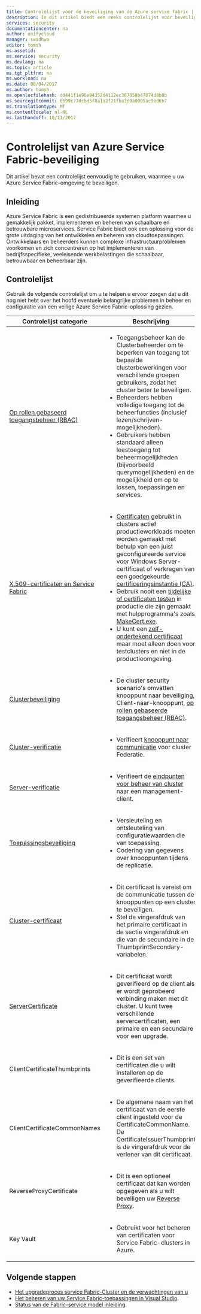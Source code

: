 ```yaml
---
title: Controlelijst voor de beveiliging van de Azure service fabric | Microsoft Docs
description: In dit artikel biedt een reeks controlelijst voor beveiliging van de Azure-infrastructuur.
services: security
documentationcenter: na
author: unifycloud
manager: swadhwa
editor: tomsh
ms.assetid: 
ms.service: security
ms.devlang: na
ms.topic: article
ms.tgt_pltfrm: na
ms.workload: na
ms.date: 08/04/2017
ms.author: tomsh
ms.openlocfilehash: d0441f1e96e94352d4112ec387058b47074d8b0b
ms.sourcegitcommit: 6699c77dcbd5f8a1a2f21fba3d0a0005ac9ed6b7
ms.translationtype: MT
ms.contentlocale: nl-NL
ms.lasthandoff: 10/11/2017
---
```

# <a name="azure-service-fabric-security-checklist"></a>Controlelijst van Azure Service Fabric-beveiliging
Dit artikel bevat een controlelijst eenvoudig te gebruiken, waarmee u uw Azure Service Fabric-omgeving te beveiligen.

## <a name="introduction"></a>Inleiding
Azure Service Fabric is een gedistribueerde systemen platform waarmee u gemakkelijk pakket, implementeren en beheren van schaalbare en betrouwbare microservices. Service Fabric biedt ook een oplossing voor de grote uitdaging van het ontwikkelen en beheren van cloudtoepassingen. Ontwikkelaars en beheerders kunnen complexe infrastructuurproblemen voorkomen en zich concentreren op het implementeren van bedrijfsspecifieke, veeleisende werkbelastingen die schaalbaar, betrouwbaar en beheerbaar zijn.

## <a name="checklist"></a>Controlelijst
Gebruik de volgende controlelijst om u te helpen u ervoor zorgen dat u dit nog niet hebt over het hoofd eventuele belangrijke problemen in beheer en configuratie van een veilige Azure Service Fabric-oplossing gezien.


|Controlelijst categorie| Beschrijving |
| ------------ | -------- |
|[Op rollen gebaseerd toegangsbeheer (RBAC)](https://docs.microsoft.com/en-us/azure/service-fabric/service-fabric-cluster-security-roles) | <ul><li>Toegangsbeheer kan de Clusterbeheerder om te beperken van toegang tot bepaalde clusterbewerkingen voor verschillende groepen gebruikers, zodat het cluster beter te beveiligen.</li><li>Beheerders hebben volledige toegang tot de beheerfuncties (inclusief lezen/schrijven-mogelijkheden). </li><li>   Gebruikers hebben standaard alleen leestoegang tot beheermogelijkheden (bijvoorbeeld querymogelijkheden) en de mogelijkheid om op te lossen, toepassingen en services.</li></ul>|
|[X.509-certificaten en Service Fabric](https://docs.microsoft.com/en-us/azure/service-fabric/service-fabric-cluster-security) | <ul><li>[Certificaten](https://docs.microsoft.com/en-us/dotnet/framework/wcf/feature-details/working-with-certificates) gebruikt in clusters actief productieworkloads moeten worden gemaakt met behulp van een juist geconfigureerde service voor Windows Server-certificaat of verkregen van een goedgekeurde [certificeringsinstantie (CA)](https://en.wikipedia.org/wiki/Certificate_authority).</li><li>Gebruik nooit een [tijdelijke of certificaten testen](https://docs.microsoft.com/en-us/dotnet/framework/wcf/feature-details/how-to-create-temporary-certificates-for-use-during-development) in productie die zijn gemaakt met hulpprogramma's zoals [MakeCert.exe](https://msdn.microsoft.com/library/windows/desktop/aa386968.aspx). </li><li>U kunt een [zelf-ondertekend certificaat](https://docs.microsoft.com/en-us/azure/service-fabric/service-fabric-windows-cluster-x509-security) maar moet alleen doen voor testclusters en niet in de productieomgeving.</li></ul>|
|[Clusterbeveiliging](https://docs.microsoft.com/en-us/azure/service-fabric/service-fabric-cluster-security) | <ul><li>De cluster security scenario's omvatten knooppunt naar beveiliging, Client-naar-knooppunt, [op rollen gebaseerde toegangsbeheer (RBAC)](https://docs.microsoft.com/en-us/azure/service-fabric/service-fabric-cluster-security-roles).</li></ul>|
|[Cluster-verificatie](https://docs.microsoft.com/en-us/azure/service-fabric/service-fabric-cluster-creation-via-arm) | <ul><li>Verifieert [knooppunt naar communicatie](https://github.com/MicrosoftDocs/azure-docs/blob/master/articles/service-fabric/service-fabric-cluster-security.md) voor cluster Federatie. </li></ul>|
|[Server-verificatie](https://docs.microsoft.com/en-us/azure/service-fabric/service-fabric-cluster-creation-via-arm) | <ul><li>Verifieert de [eindpunten voor beheer van cluster](https://docs.microsoft.com/en-us/azure/service-fabric/service-fabric-cluster-creation-via-portal) naar een management-client.</li></ul>|
|[Toepassingsbeveiliging](https://docs.microsoft.com/en-us/azure/service-fabric/service-fabric-cluster-creation-via-arm)| <ul><li>Versleuteling en ontsleuteling van configuratiewaarden die van toepassing.</li><li> Codering van gegevens over knooppunten tijdens de replicatie.</li></ul>|
|[Cluster-certificaat](https://docs.microsoft.com/en-us/azure/service-fabric/service-fabric-windows-cluster-x509-security) | <ul><li>Dit certificaat is vereist om de communicatie tussen de knooppunten op een cluster te beveiligen.</li><li>  Stel de vingerafdruk van het primaire certificaat in de sectie vingerafdruk en die van de secundaire in de ThumbprintSecondary-variabelen.</li></ul>|
|[ServerCertificate](https://docs.microsoft.com/en-us/azure/service-fabric/service-fabric-windows-cluster-x509-security)| <ul><li>Dit certificaat wordt geverifieerd op de client als er wordt geprobeerd verbinding maken met dit cluster. U kunt twee verschillende servercertificaten, een primaire en een secundaire voor een upgrade.</li></ul>|
|ClientCertificateThumbprints| <ul><li>Dit is een set van certificaten die u wilt installeren op de geverifieerde clients. </li></ul>|
|ClientCertificateCommonNames| <ul><li>De algemene naam van het certificaat van de eerste client ingesteld voor de CertificateCommonName. De CertificateIssuerThumbprint is de vingerafdruk voor de verlener van dit certificaat. </li></ul>|
|ReverseProxyCertificate| <ul><li>Dit is een optioneel certificaat dat kan worden opgegeven als u wilt beveiligen uw [Reverse Proxy](https://docs.microsoft.com/en-in/azure/service-fabric/service-fabric-reverseproxy). </li></ul>|
|Key Vault| <ul><li>Gebruikt voor het beheren van certificaten voor Service Fabric-clusters in Azure.  </li></ul>|


## <a name="next-steps"></a>Volgende stappen
- [Het upgradeproces service Fabric-Cluster en de verwachtingen van u](https://docs.microsoft.com/en-us/azure/service-fabric/service-fabric-cluster-upgrade)
- [Het beheren van uw Service Fabric-toepassingen in Visual Studio](https://docs.microsoft.com/en-us/azure/service-fabric/service-fabric-manage-application-in-visual-studio).
- [Status van de Fabric-service model inleiding](https://docs.microsoft.com/en-us/azure/service-fabric/service-fabric-health-introduction).
